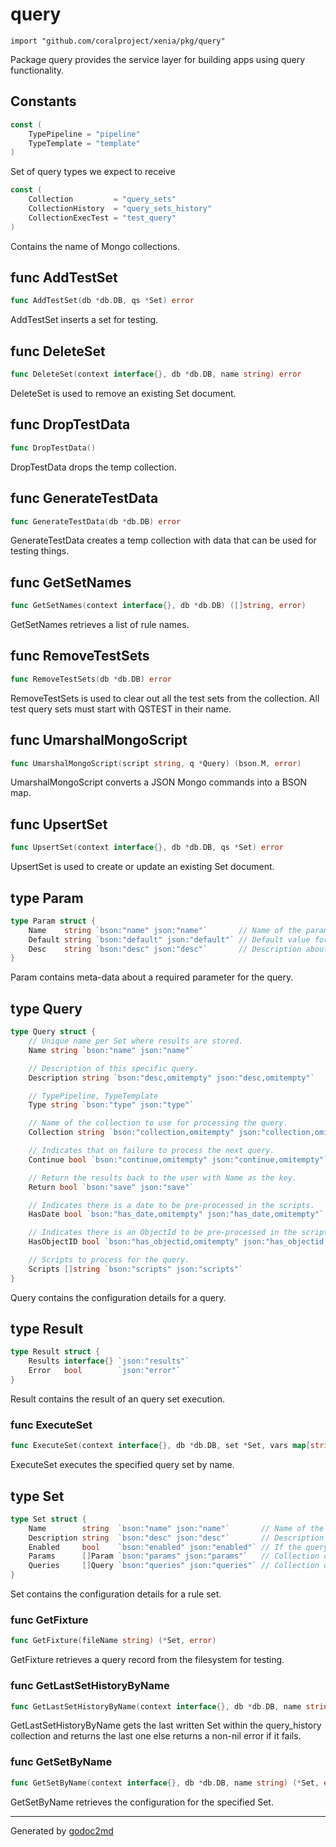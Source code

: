 
# query
    import "github.com/coralproject/xenia/pkg/query"

Package query provides the service layer for building apps using
query functionality.




## Constants
``` go
const (
    TypePipeline = "pipeline"
    TypeTemplate = "template"
)
```
Set of query types we expect to receive

``` go
const (
    Collection         = "query_sets"
    CollectionHistory  = "query_sets_history"
    CollectionExecTest = "test_query"
)
```
Contains the name of Mongo collections.



## func AddTestSet
``` go
func AddTestSet(db *db.DB, qs *Set) error
```
AddTestSet inserts a set for testing.


## func DeleteSet
``` go
func DeleteSet(context interface{}, db *db.DB, name string) error
```
DeleteSet is used to remove an existing Set document.


## func DropTestData
``` go
func DropTestData()
```
DropTestData drops the temp collection.


## func GenerateTestData
``` go
func GenerateTestData(db *db.DB) error
```
GenerateTestData creates a temp collection with data
that can be used for testing things.


## func GetSetNames
``` go
func GetSetNames(context interface{}, db *db.DB) ([]string, error)
```
GetSetNames retrieves a list of rule names.


## func RemoveTestSets
``` go
func RemoveTestSets(db *db.DB) error
```
RemoveTestSets is used to clear out all the test sets from the collection.
All test query sets must start with QSTEST in their name.


## func UmarshalMongoScript
``` go
func UmarshalMongoScript(script string, q *Query) (bson.M, error)
```
UmarshalMongoScript converts a JSON Mongo commands into a BSON map.


## func UpsertSet
``` go
func UpsertSet(context interface{}, db *db.DB, qs *Set) error
```
UpsertSet is used to create or update an existing Set document.



## type Param
``` go
type Param struct {
    Name    string `bson:"name" json:"name"`       // Name of the parameter.
    Default string `bson:"default" json:"default"` // Default value for the parameter.
    Desc    string `bson:"desc" json:"desc"`       // Description about the parameter.
}
```
Param contains meta-data about a required parameter for the query.











## type Query
``` go
type Query struct {
    // Unique name per Set where results are stored.
    Name string `bson:"name" json:"name"`

    // Description of this specific query.
    Description string `bson:"desc,omitempty" json:"desc,omitempty"`

    // TypePipeline, TypeTemplate
    Type string `bson:"type" json:"type"`

    // Name of the collection to use for processing the query.
    Collection string `bson:"collection,omitempty" json:"collection,omitempty"`

    // Indicates that on failure to process the next query.
    Continue bool `bson:"continue,omitempty" json:"continue,omitempty"`

    // Return the results back to the user with Name as the key.
    Return bool `bson:"save" json:"save"`

    // Indicates there is a date to be pre-processed in the scripts.
    HasDate bool `bson:"has_date,omitempty" json:"has_date,omitempty"`

    // Indicates there is an ObjectId to be pre-processed in the scripts.
    HasObjectID bool `bson:"has_objectid,omitempty" json:"has_objectid,omitempty"`

    // Scripts to process for the query.
    Scripts []string `bson:"scripts" json:"scripts"`
}
```
Query contains the configuration details for a query.











## type Result
``` go
type Result struct {
    Results interface{} `json:"results"`
    Error   bool        `json:"error"`
}
```
Result contains the result of an query set execution.









### func ExecuteSet
``` go
func ExecuteSet(context interface{}, db *db.DB, set *Set, vars map[string]string) *Result
```
ExecuteSet executes the specified query set by name.




## type Set
``` go
type Set struct {
    Name        string  `bson:"name" json:"name"`       // Name of the query set.
    Description string  `bson:"desc" json:"desc"`       // Description of the query set.
    Enabled     bool    `bson:"enabled" json:"enabled"` // If the query set is enabled to run.
    Params      []Param `bson:"params" json:"params"`   // Collection of parameters.
    Queries     []Query `bson:"queries" json:"queries"` // Collection of queries.
}
```
Set contains the configuration details for a rule set.









### func GetFixture
``` go
func GetFixture(fileName string) (*Set, error)
```
GetFixture retrieves a query record from the filesystem for testing.


### func GetLastSetHistoryByName
``` go
func GetLastSetHistoryByName(context interface{}, db *db.DB, name string) (*Set, error)
```
GetLastSetHistoryByName gets the last written Set within the query_history
collection and returns the last one else returns a non-nil error if it fails.


### func GetSetByName
``` go
func GetSetByName(context interface{}, db *db.DB, name string) (*Set, error)
```
GetSetByName retrieves the configuration for the specified Set.










- - -
Generated by [godoc2md](http://godoc.org/github.com/davecheney/godoc2md)